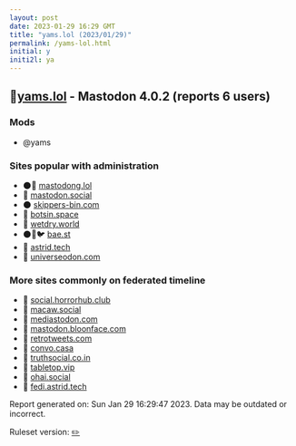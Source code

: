 ```yaml
---
layout: post
date: 2023-01-29 16:29 GMT
title: "yams.lol (2023/01/29)"
permalink: /yams-lol.html
initial: y
initi2l: ya
---
```


## 🐘[yams.lol](https://yams.lol) - Mastodon 4.0.2 (reports 6 users)

### Mods
 * @yams

### Sites popular with administration

* 🌑🧸 [mastodong.lol](/mastodong-lol.html)
* 🧸 [mastodon.social](/mastodon-social.html)
* 🌑 [skippers-bin.com](/skippers-bin-com.html)
* 🐘 [botsin.space](/botsin-space.html)
* 🐘 [wetdry.world](/wetdry-world.html)
* 🌑🧸🐦 [bae.st](/bae-st.html)
* 🐘 [astrid.tech](/astrid-tech.html)
* 🐘 [universeodon.com](/universeodon-com.html)

### More sites commonly on federated timeline

* 🐘 [social.horrorhub.club](/social-horrorhub-club.html)
* 🐘 [macaw.social](/macaw-social.html)
* 🐘 [mediastodon.com](/mediastodon-com.html)
* 🐘 [mastodon.bloonface.com](/mastodon-bloonface-com.html)
* 🐘 [retrotweets.com](/retrotweets-com.html)
* 🐘 [convo.casa](/convo-casa.html)
* 🐘 [truthsocial.co.in](/truthsocial-co-in.html)
* 🐘 [tabletop.vip](/tabletop-vip.html)
* 🐘 [ohai.social](/ohai-social.html)
* 🐘 [fedi.astrid.tech](/fedi-astrid-tech.html)

Report generated on: Sun Jan 29 16:29:47 2023. Data may be outdated or incorrect.

Ruleset version: [✏️](/version-pencil)
